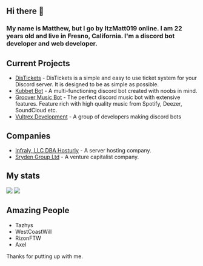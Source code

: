 ## Hi there 👋

<h3>My name is Matthew, but I go by ItzMatt019 online. I am 22 years old and live in Fresno, California. I'm a discord bot developer and web developer.</h3>

<h2>Current Projects</h2>
<ul>
  <li><a href="https://distickets.com/"> DisTickets</a> - DisTickets is a simple and easy to use ticket system for your Discord server. It is designed to be as simple as possible.</li>
  <li><a href="https://kubbet.com">Kubbet Bot</a> - A multi-functioning discord bot created with noobs in mind.</li>
  <li><a href="https://grooverbot.com">Groover Music Bot</a> - The perfect discord music bot with extensive features. Feature rich with high quality music from Spotify, Deezer, SoundCloud etc.</li>
  <li><a href="https://vultrex.dev">Vultrex Development</a> - A group of developers making discord bots</li>
</ul>

<h2>Companies</h2>
<ul>
  <li><a href="https://hosturly.com">Infraly, LLC DBA Hosturly</a> - A server hosting company.</li>
  <li><a href="https://sryden.gg">Sryden Group Ltd</a> - A venture capitalist company.</li>
</ul>

<h2>My stats</h2>
<img src="https://github-readme-stats.vercel.app/api?username=itzmatt019&show_icons=true&theme=radical&count_private=true&include_all_commits=true">
<img src="https://github-readme-stats.vercel.app/api/top-langs/?username=itzmatt019&theme=radical&layout=compact">

<h2>Amazing People</h2>
<ul>
  <li>Tazhys</li>
  <li>WestCoastWill</li>
  <li>RizonFTW</li>
  <li>Axel</li>
</ul>

Thanks for putting up with me.